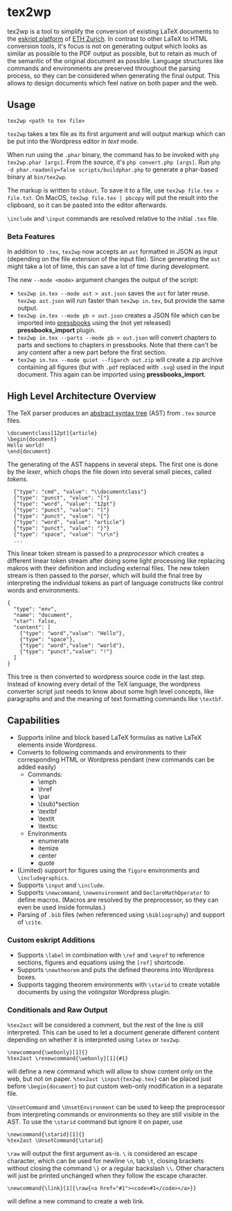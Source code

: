# tex2wp

tex2wp is a tool to simplify the conversion of existing LaTeX documents to the [eskript platform](https://eskript.ethz.ch/) of [ETH Zurich](https://www.ethz.ch/). In contrast to other LaTeX to HTML conversion tools, it's focus is not on generating output which looks as similar as possible to the PDF output as possible, but to retain as much of the semantic of the original document as possible. Language structures like commands and environments are preserved throughout the parsing process, so they can be considered when generating the final output. This allows to design documents which feel native on both paper and the web.

## Usage

    tex2wp <path to tex file>

`tex2wp` takes a tex file as its first argument and will output markup which can be put into the Wordpress editor in *text* mode.

When run using the `.phar` binary, the command has to be invoked with `php tex2wp.phar [args]`. From the source, it's `php convert.php [args]`. Run `php -d phar.readonly=false scripts/buildphar.php` to generate a phar-based binary at `bin/tex2wp`.

The markup is written to `stdout`. To save it to a file, use `tex2wp file.tex > file.txt`. On MacOS, `tex2wp file.tex | pbcopy` will put the result into the clipboard, so it can be pasted into the editor afterwards.

`\include` and `\input` commands are resolved relative to the initial `.tex` file.

### Beta Features

In addition to `.tex`, `tex2wp` now accepts an `ast` formatted in JSON as input (depending on the file extension of the input file). Since generating the `ast` might take a lot of time, this can save a lot of time during development. 

The new `--mode <mode>` argument changes the output of the script:

* `tex2wp in.tex --mode ast > ast.json` saves the `ast` for later reuse. `tex2wp ast.json` will run faster than `tex2wp in.tex`, but provide the same output.
* `tex2wp in.tex --mode pb > out.json` creates a JSON file which can be imported into [pressbooks](https://github.com/pressbooks/pressbooks) using the (not yet released) **pressbooks_import** plugin.
* `tex2wp in.tex --parts --mode pb > out.json` will convert chapters to parts and sections to chapters in pressbooks. Note that there can't be any content after a new part before the first section.
* `tex2wp in.tex --mode quiet --figarch out.zip` will create a zip archive containing all figures (but with `.pdf` replaced with `.svg`) used in the input document. This again can be imported using **pressbooks_import**.

## High Level Architecture Overview

The TeX parser produces an [abstract syntax tree](https://en.wikipedia.org/wiki/Abstract_syntax_tree) (AST) from `.tex` source files. 

    \documentclass[12pt]{article}
    \begin{document}
    Hello world!
    \end{document}

The generating of the AST happens in several steps. The first one is done by the *lexer*, which chops the file down into several small pieces, called *tokens*.

      {"type": "cmd", "value": "\\documentclass"}
      {"type": "punct", "value": "["}
      {"type": "word", "value": "12pt"}
      {"type": "punct", "value": "]"}
      {"type": "punct", "value": "{"}
      {"type": "word", "value": "article"}
      {"type": "punct", "value": "}"}
      {"type": "space", "value": "\r\n"}
      ...

This linear token stream is passed to a *preprocessor* which creates a different linear token stream after doing some light processing like replacing makros with their definition and including external files. The new token stream is then passed to the *parser*, which will build the final tree by interpreting the individual tokens as part of language constructs like control words and environments. 

    {
      "type": "env",
      "name": "document",
      "star": false,
      "content": [
        {"type": "word","value": "Hello"},
        {"type": "space"},
        {"type": "word","value": "world"},
        {"type": "punct","value": "!"}
      ]
    }

This tree is then converted to wordpress source code in the last step. Instead of knowing every detail of the TeX language, the wordpress converter script just needs to know about some high level concepts, like paragraphs and and the meaning of text formatting commands like `\textbf`. 

## Capabilities

* Supports inline and block based LaTeX formulas as native LaTeX elements inside Wordpress. 
* Converts to following commands and environments to their corresponding HTML or Wordpress pendant (new commands can be added easily)
    * Commands:
        * \emph
        * \href
        * \par
        * \\(sub)*section
        * \textbf
        * \textit
        * \textsc
    * Environments
        * enumerate
        * itemize
        * center
        * quote
* (Limited) support for figures using the `figure` environments and `\includegraphics`.
* Supports `\input` and `\include`.
* Supports `\newcommand`, `\newenvironment` and `DeclareMathOperator` to define macros. (Macros are resolved by the preprocessor, so they can even be used inside formulas.)
* Parsing of `.bib` files (when referenced using `\bibliography`) and support of `\cite`.

### Custom eskript Additions

* Supports `\label` in combination with `\ref` and `\eqref` to reference sections, figures and equations using the `[ref]` shortcode.
* Supports `\newtheorem` and puts the defined theorems into Wordpress boxes.
* Supports tagging theorem environments with `\starid` to create votable documents by using the *votingstar* Wordpress plugin.

### Conditionals and Raw Output

`%tex2ast` will be considered a comment, but the rest of the line is still interpreted. This can be used to let a document generate different content depending on whether it is interpreted using `latex` or `tex2wp`.

    \newcommand{\webonly}[1]{}
    %tex2ast \renewcommand{\webonly}[1]{#1}

will define a new command which will allow to show content only on the web, but not on paper. `%tex2ast \input{tex2wp.tex}` can be placed just before `\begin{document}` to put custom web-only modification in a separate file. 

`\UnsetCommand` and `\UnsetEnvironment` can be used to keep the preprocessor from interpreting commands or environments so they are still visible in the AST. To use the `\starid` command but ignore it on paper, use

    \newcommand{\starid}[1]{}
    %tex2ast \UnsetCommand{\starid}

`\raw` will output the first argument as-is. `\` is considered an escape character, which can be used for newline `\n`, tab `\t`, closing brackets without closing the command `\}` or a regular backslash `\\`. Other characters will just be printed unchanged when they follow the escape character. 

    \newcommand{\link}[1]{\raw{<a href="#1"><code>#1</code></a>}}

will define a new command to create a web link. 
